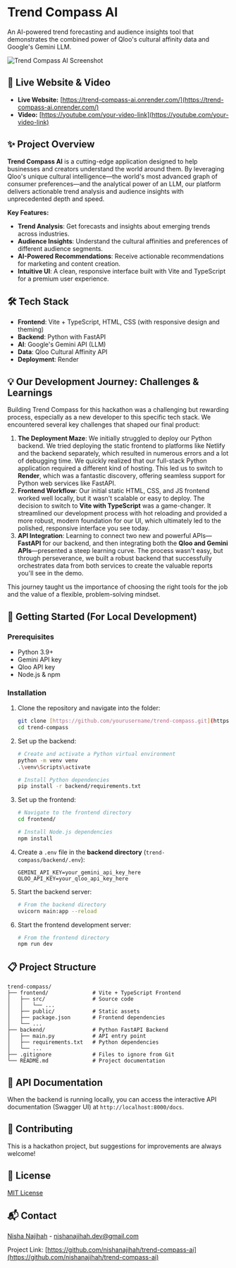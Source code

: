 # Trend Compass AI

An AI-powered trend forecasting and audience insights tool that demonstrates the combined power of Qloo's cultural affinity data and Google's Gemini LLM.

![Trend Compass AI Screenshot](C:\Users\nisha\Desktop\nnc25\web\trend-compass\images\trend-compass-ai.png)

## 🚀 Live Website & Video

- **Live Website:** [https://trend-compass-ai.onrender.com/](https://trend-compass-ai.onrender.com/)
- **Video:** [https://youtube.com/your-video-link](https://youtube.com/your-video-link)

## ✨ Project Overview

**Trend Compass AI** is a cutting-edge application designed to help businesses and creators understand the world around them. By leveraging Qloo's unique cultural intelligence—the world's most advanced graph of consumer preferences—and the analytical power of an LLM, our platform delivers actionable trend analysis and audience insights with unprecedented depth and speed.

**Key Features:**
- **Trend Analysis**: Get forecasts and insights about emerging trends across industries.
- **Audience Insights**: Understand the cultural affinities and preferences of different audience segments.
- **AI-Powered Recommendations**: Receive actionable recommendations for marketing and content creation.
- **Intuitive UI**: A clean, responsive interface built with Vite and TypeScript for a premium user experience.

## 🛠️ Tech Stack

- **Frontend**: Vite + TypeScript, HTML, CSS (with responsive design and theming)
- **Backend**: Python with FastAPI
- **AI**: Google's Gemini API (LLM)
- **Data**: Qloo Cultural Affinity API
- **Deployment**: Render

## 💡 Our Development Journey: Challenges & Learnings

Building Trend Compass for this hackathon was a challenging but rewarding process, especially as a new developer to this specific tech stack. We encountered several key challenges that shaped our final product:

1.  **The Deployment Maze**: We initially struggled to deploy our Python backend. We tried deploying the static frontend to platforms like Netlify and the backend separately, which resulted in numerous errors and a lot of debugging time. We quickly realized that our full-stack Python application required a different kind of hosting. This led us to switch to **Render**, which was a fantastic discovery, offering seamless support for Python web services like FastAPI.
2.  **Frontend Workflow**: Our initial static HTML, CSS, and JS frontend worked well locally, but it wasn't scalable or easy to deploy. The decision to switch to **Vite with TypeScript** was a game-changer. It streamlined our development process with hot reloading and provided a more robust, modern foundation for our UI, which ultimately led to the polished, responsive interface you see today.
3.  **API Integration**: Learning to connect two new and powerful APIs—**FastAPI** for our backend, and then integrating both the **Qloo and Gemini APIs**—presented a steep learning curve. The process wasn't easy, but through perseverance, we built a robust backend that successfully orchestrates data from both services to create the valuable reports you'll see in the demo.

This journey taught us the importance of choosing the right tools for the job and the value of a flexible, problem-solving mindset.

## 🔧 Getting Started (For Local Development)

### Prerequisites

- Python 3.9+
- Gemini API key
- Qloo API key
- Node.js & npm

### Installation

1.  Clone the repository and navigate into the folder:
    ```bash
    git clone [https://github.com/yourusername/trend-compass.git](https://github.com/yourusername/trend-compass.git)
    cd trend-compass
    ```

2.  Set up the backend:
    ```bash
    # Create and activate a Python virtual environment
    python -m venv venv
    .\venv\Scripts\activate
    
    # Install Python dependencies
    pip install -r backend/requirements.txt
    ```

3.  Set up the frontend:
    ```bash
    # Navigate to the frontend directory
    cd frontend/
    
    # Install Node.js dependencies
    npm install
    ```

4.  Create a `.env` file in the **backend directory** (`trend-compass/backend/.env`):
    ```
    GEMINI_API_KEY=your_gemini_api_key_here
    QLOO_API_KEY=your_qloo_api_key_here
    ```

5.  Start the backend server:
    ```bash
    # From the backend directory
    uvicorn main:app --reload
    ```

6.  Start the frontend development server:
    ```bash
    # From the frontend directory
    npm run dev
    ```

## 📋 Project Structure

```
trend-compass/
├── frontend/              # Vite + TypeScript Frontend
│   ├── src/               # Source code
│   │   └── ...
│   ├── public/            # Static assets
│   ├── package.json       # Frontend dependencies
│   └── ...
├── backend/               # Python FastAPI Backend
│   ├── main.py            # API entry point
│   ├── requirements.txt   # Python dependencies
│   └── ...
├── .gitignore             # Files to ignore from Git
└── README.md              # Project documentation

```

## 🧪 API Documentation

When the backend is running locally, you can access the interactive API documentation (Swagger UI) at `http://localhost:8000/docs`.

## 🤝 Contributing

This is a hackathon project, but suggestions for improvements are always welcome!

## 📄 License

[MIT License](LICENSE)

## 📬 Contact

[Nisha Najihah](https://github.com/nishanajihah) - nishanajihah.dev@gmail.com

Project Link: [https://github.com/nishanajihah/trend-compass-ai](https://github.com/nishanajihah/trend-compass-ai)